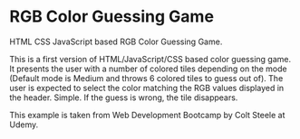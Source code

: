 # RGB Color Guessing Game

HTML CSS JavaScript based RGB Color Guessing Game.

This is a first version of HTML/JavaScript/CSS based color guessing game. It presents the user with a number of colored tiles depending on the mode (Default mode is Medium and throws 6 colored tiles to guess out of). The user is expected to select the color matching the RGB values displayed in the header. Simple. If the guess is wrong, the tile disappears.

This example is taken from Web Development Bootcamp by Colt Steele at Udemy.

